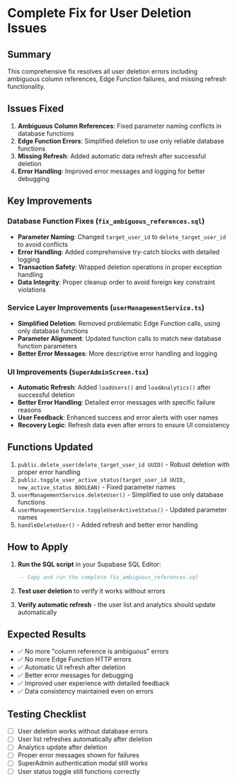 # Complete Fix for User Deletion Issues

## Summary

This comprehensive fix resolves all user deletion errors including ambiguous column references, Edge Function failures, and missing refresh functionality.

## Issues Fixed

1. **Ambiguous Column References**: Fixed parameter naming conflicts in database functions
2. **Edge Function Errors**: Simplified deletion to use only reliable database functions
3. **Missing Refresh**: Added automatic data refresh after successful deletion
4. **Error Handling**: Improved error messages and logging for better debugging

## Key Improvements

### Database Function Fixes (`fix_ambiguous_references.sql`)

- **Parameter Naming**: Changed `target_user_id` to `delete_target_user_id` to avoid conflicts
- **Error Handling**: Added comprehensive try-catch blocks with detailed logging
- **Transaction Safety**: Wrapped deletion operations in proper exception handling
- **Data Integrity**: Proper cleanup order to avoid foreign key constraint violations

### Service Layer Improvements (`userManagementService.ts`)

- **Simplified Deletion**: Removed problematic Edge Function calls, using only database functions
- **Parameter Alignment**: Updated function calls to match new database function parameters
- **Better Error Messages**: More descriptive error handling and logging

### UI Improvements (`SuperAdminScreen.tsx`)

- **Automatic Refresh**: Added `loadUsers()` and `loadAnalytics()` after successful deletion
- **Better Error Handling**: Detailed error messages with specific failure reasons
- **User Feedback**: Enhanced success and error alerts with user names
- **Recovery Logic**: Refresh data even after errors to ensure UI consistency

## Functions Updated

1. `public.delete_user(delete_target_user_id UUID)` - Robust deletion with proper error handling
2. `public.toggle_user_active_status(target_user_id UUID, new_active_status BOOLEAN)` - Fixed parameter names
3. `userManagementService.deleteUser()` - Simplified to use only database functions
4. `userManagementService.toggleUserActiveStatus()` - Updated parameter names
5. `handleDeleteUser()` - Added refresh and better error handling

## How to Apply

1. **Run the SQL script** in your Supabase SQL Editor:

   ```sql
   -- Copy and run the complete fix_ambiguous_references.sql
   ```

2. **Test user deletion** to verify it works without errors

3. **Verify automatic refresh** - the user list and analytics should update automatically

## Expected Results

- ✅ No more "column reference is ambiguous" errors
- ✅ No more Edge Function HTTP errors
- ✅ Automatic UI refresh after deletion
- ✅ Better error messages for debugging
- ✅ Improved user experience with detailed feedback
- ✅ Data consistency maintained even on errors

## Testing Checklist

- [ ] User deletion works without database errors
- [ ] User list refreshes automatically after deletion
- [ ] Analytics update after deletion
- [ ] Proper error messages shown for failures
- [ ] SuperAdmin authentication modal still works
- [ ] User status toggle still functions correctly
